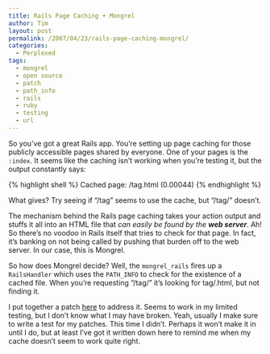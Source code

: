 ```yaml
---
title: Rails Page Caching + Mongrel
author: Tim
layout: post
permalink: /2007/04/23/rails-page-caching-mongrel/
categories:
  - Perplexed
tags:
  - mongrel
  - open source
  - patch
  - path_info
  - rails
  - ruby
  - testing
  - url
---
```

So you&#8217;ve got a great Rails app. You&#8217;re setting up page caching for those publicly accessible pages shared by everyone. One of your pages is the `:index`. It seems like the caching isn&#8217;t working when you&#8217;re testing it, but the output constantly says:

{% highlight shell %}
Cached page: /tag.html (0.00044)
{% endhighlight %}

What gives? Try seeing if &#8220;/tag&#8221; seems to use the cache, but &#8220;/tag/&#8221; doesn&#8217;t.

The mechanism behind the Rails page caching takes your action output and stuffs it all into an HTML file that *can easily be found by the **web server***. Ah! So there&#8217;s no voodoo in Rails itself that tries to check for that page. In fact, it&#8217;s banking on not being called by pushing that burden off to the web server. In our case, this is Mongrel.

So how does Mongrel decide? Well, the `mongrel_rails` fires up a `RailsHandler` which uses the `PATH_INFO` to check for the existence of a cached file. When you&#8217;re requesting &#8220;/tag/&#8221; it&#8217;s looking for tag/.html, but not finding it.

I put together a patch [here][1] to address it. Seems to work in my limited testing, but I don&#8217;t know what I may have broken. Yeah, usually I make sure to write a test for my patches. This time I didn&#8217;t. Perhaps it won&#8217;t make it in until I do, but at least I&#8217;ve got it written down here to remind me when my cache doesn&#8217;t seem to work quite right.

 [1]: http://rubyforge.org/tracker/index.php?func=detail&aid=10330&group_id=1306&atid=5147
